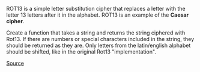 ROT13 is a simple letter substitution cipher that replaces a letter with the letter 13 letters after it in the alphabet. ROT13 is an example of the **Caesar cipher**.

Create a function that takes a string and returns the string ciphered with Rot13. If there are numbers or special characters included in the string, they should be returned as they are. Only letters from the latin/english alphabet should be shifted, like in the original Rot13 "implementation".

[Source](https://www.codewars.com/kata/530e15517bc88ac656000716)
